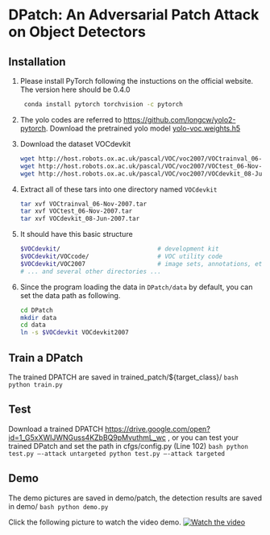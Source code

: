 # DPatch: An Adversarial Patch Attack on Object Detectors
## Installation
1. Please install PyTorch following the instuctions on the official website. The version here should be 0.4.0 
   ```bash
    conda install pytorch torchvision -c pytorch
   ```

2. The yolo codes are referred to https://github.com/longcw/yolo2-pytorch. Download the pretrained yolo model [yolo-voc.weights.h5](https://drive.google.com/open?id=0B4pXCfnYmG1WUUdtRHNnLWdaMEU) 


3. Download the dataset VOCdevkit

    ```bash
    wget http://host.robots.ox.ac.uk/pascal/VOC/voc2007/VOCtrainval_06-Nov-2007.tar
    wget http://host.robots.ox.ac.uk/pascal/VOC/voc2007/VOCtest_06-Nov-2007.tar
    wget http://host.robots.ox.ac.uk/pascal/VOC/voc2007/VOCdevkit_08-Jun-2007.tar
    ```

2. Extract all of these tars into one directory named `VOCdevkit`

    ```bash
    tar xvf VOCtrainval_06-Nov-2007.tar
    tar xvf VOCtest_06-Nov-2007.tar
    tar xvf VOCdevkit_08-Jun-2007.tar
    ```

3. It should have this basic structure

    ```bash
    $VOCdevkit/                           # development kit
    $VOCdevkit/VOCcode/                   # VOC utility code
    $VOCdevkit/VOC2007                    # image sets, annotations, etc.
    # ... and several other directories ...
    ```
    
4. Since the program loading the data in `DPatch/data` by default,
you can set the data path as following.
    ```bash
    cd DPatch
    mkdir data
    cd data
    ln -s $VOCdevkit VOCdevkit2007
    ```


## Train a DPatch
The trained DPATCH are saved in trained_patch/${target_class}/ 
    ```bash
    python train.py
    ```
    
## Test
Download a trained DPATCH https://drive.google.com/open?id=1_G5xXWIJWNGuss4KZbBQ9pMvuthmL_wc , or you can test your trained DPatch and set the path in cfgs/config.py (Line 102) 
    ```bash
    python test.py –-attack untargeted
    python test.py –-attack targeted
    ```


## Demo
The demo pictures are saved in demo/patch, the detection results are saved in demo/
    ```bash
    python demo.py
    ```

Click the following picture to watch the video demo.
[![Watch the video](https://img.youtube.com/vi/-aPbU9q1gFU/maxresdefault.jpg)](https://youtu.be/-aPbU9q1gFU)